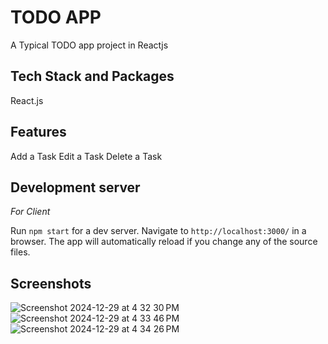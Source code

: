 # TODO APP

A Typical TODO app project in Reactjs

## Tech Stack and Packages

React.js

## Features

Add a Task
Edit a Task
Delete a Task

## Development server

*For Client* 

Run `npm start` for a dev server. Navigate to `http://localhost:3000/` in a browser. The app will automatically reload if you change any of the source files.

## Screenshots

![Screenshot 2024-12-29 at 4 32 30 PM](https://github.com/user-attachments/assets/e15f78cf-9467-4c9f-8e67-15e2da37c6ee)
![Screenshot 2024-12-29 at 4 33 46 PM](https://github.com/user-attachments/assets/354d59d0-4c6f-4fc7-82a6-fcbccb6cf6fa)
![Screenshot 2024-12-29 at 4 34 26 PM](https://github.com/user-attachments/assets/adb3953d-e6a4-4e10-9607-7ad760f63c0c)
